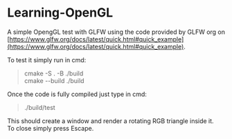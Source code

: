 # Learning-OpenGL

A simple OpengGL test with GLFW using the code provided by GLFW org on [https://www.glfw.org/docs/latest/quick.html#quick_example](https://www.glfw.org/docs/latest/quick.html#quick_example).

To test it simply run in cmd:


>cmake -S . -B ./build <br>
>cmake --build ./build

Once the code is fully compiled just type in cmd:


>./build/test


This should create a window and render a rotating RGB triangle inside it.  
To close simply press Escape.
